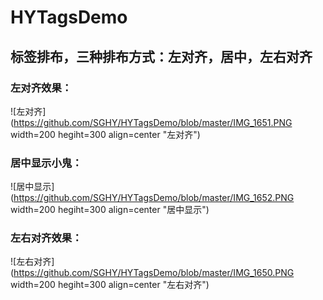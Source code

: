 # HYTagsDemo
## 标签排布，三种排布方式：左对齐，居中，左右对齐

### 左对齐效果：
![左对齐](https://github.com/SGHY/HYTagsDemo/blob/master/IMG_1651.PNG width=200 hegiht=300 align=center "左对齐")
### 居中显示小鬼：
![居中显示](https://github.com/SGHY/HYTagsDemo/blob/master/IMG_1652.PNG width=200 hegiht=300 align=center "居中显示")
### 左右对齐效果：
![左右对齐](https://github.com/SGHY/HYTagsDemo/blob/master/IMG_1650.PNG width=200 hegiht=300 align=center "左右对齐")
